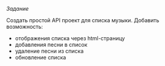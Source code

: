 *Задание*

Создать простой API проект для списка музыки.
Добавить возможность:
* отображения списка через html-страницу
* добавления песни в список
* удаление песни из списка
* обновление списка